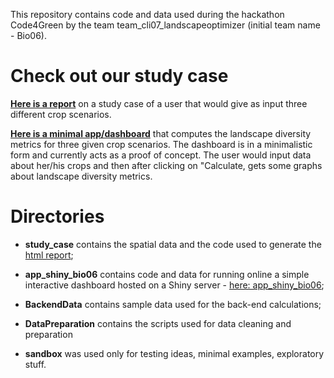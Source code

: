 This repository contains code and data used during the hackathon Code4Green by the team team_cli07_landscapeoptimizer (initial team name - Bio06).

# Check out our study case

[**Here is a report**](https://rpubs.com/valentin/study-case) on a study case of a user that would give as input three different crop scenarios.

[**Here is a minimal app/dashboard**](https://valentin-stefan.shinyapps.io/app_shiny_bio06/) that computes the landscape diversity metrics for three given crop scenarios. The dashboard is in a minimalistic form and currently acts as a proof of concept. The user would input data about her/his crops and then after clicking on "Calculate, gets some graphs about landscape diversity metrics.

# Directories

- **study_case** contains the spatial data and the code used to generate the [html report](https://rpubs.com/valentin/study-case);

- **app_shiny_bio06** contains code and data for running online a simple interactive dashboard hosted on a Shiny server - [here: app_shiny_bio06](https://valentin-stefan.shinyapps.io/app_shiny_bio06/);

- **BackendData** contains sample data used for the back-end calculations;

- **DataPreparation** contains the scripts used for data cleaning and preparation

- **sandbox** was used only for testing ideas, minimal examples, exploratory stuff.
